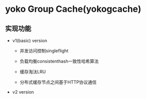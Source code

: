 # yoko Group Cache(yokogcache)

## 实现功能

* v1(basic) version

  * 并发访问控制singleflight
 
  * 负载均衡consistenthash一致性哈希算法
 
  * 缓存淘汰LRU
 
  * 分布式缓存节点之间基于HTTP协议通信
 
* v2 version
